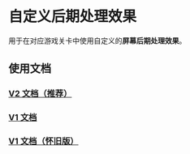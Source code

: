 # 自定义后期处理效果

用于在对应游戏关卡中使用自定义的**屏幕后期处理效果**。

## 使用文档

### [V2 文档（推荐）](/dlce/custom_post_processing_v2.md)
### [V1 文档](/dlce/custom_post_processing_v1.md)
### [V1 文档（怀旧版）](/dlce/custom_post_processing_legacy.md)